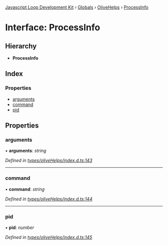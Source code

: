 [Javascript Loop Development Kit](../README.md) › [Globals](../globals.md) › [OliveHelps](../modules/olivehelps.md) › [ProcessInfo](olivehelps.processinfo.md)

# Interface: ProcessInfo

## Hierarchy

* **ProcessInfo**

## Index

### Properties

* [arguments](olivehelps.processinfo.md#arguments)
* [command](olivehelps.processinfo.md#command)
* [pid](olivehelps.processinfo.md#pid)

## Properties

###  arguments

• **arguments**: *string*

*Defined in [types/oliveHelps/index.d.ts:143](https://github.com/open-olive/loop-development-kit/blob/ba5f0aac/ldk/javascript/src/types/oliveHelps/index.d.ts#L143)*

___

###  command

• **command**: *string*

*Defined in [types/oliveHelps/index.d.ts:144](https://github.com/open-olive/loop-development-kit/blob/ba5f0aac/ldk/javascript/src/types/oliveHelps/index.d.ts#L144)*

___

###  pid

• **pid**: *number*

*Defined in [types/oliveHelps/index.d.ts:145](https://github.com/open-olive/loop-development-kit/blob/ba5f0aac/ldk/javascript/src/types/oliveHelps/index.d.ts#L145)*
